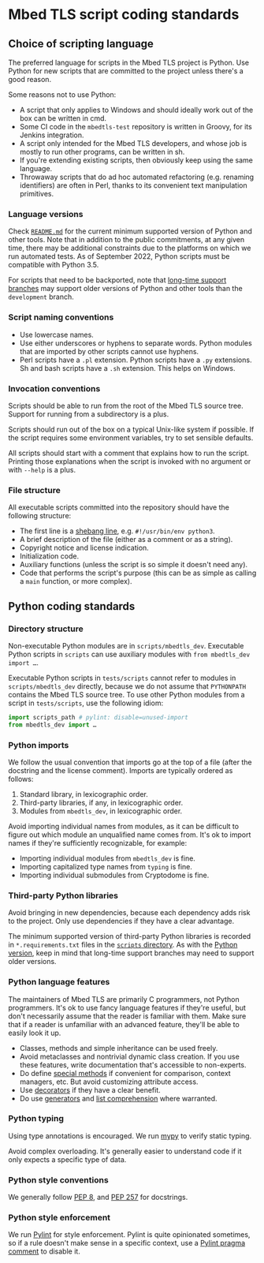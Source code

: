 # Mbed TLS script coding standards

## Choice of scripting language

The preferred language for scripts in the Mbed TLS project is Python. Use Python for new scripts that are committed to the project unless there's a good reason.

Some reasons not to use Python:

* A script that only applies to Windows and should ideally work out of the box can be written in cmd.
* Some CI code in the `mbedtls-test` repository is written in Groovy, for its Jenkins integration.
* A script only intended for the Mbed TLS developers, and whose job is mostly to run other programs, can be written in sh.
* If you're extending existing scripts, then obviously keep using the same language.
* Throwaway scripts that do ad hoc automated refactoring (e.g. renaming identifiers) are often in Perl, thanks to its convenient text manipulation primitives.

### Language versions

Check [`README.md`](https://github.com/Mbed-TLS/mbedtls/blob/development/README.md#tool-versions) for the current minimum supported version of Python and other tools. Note that in addition to the public commitments, at any given time, there may be additional constraints due to the platforms on which we run automated tests. As of September 2022, Python scripts must be compatible with Python 3.5.

For scripts that need to be backported, note that [long-time support branches](https://github.com/Mbed-TLS/mbedtls/blob/development/BRANCHES.md#long-time-support-branches) may support older versions of Python and other tools than the `development` branch.

### Script naming conventions

* Use lowercase names.
* Use either underscores or hyphens to separate words. Python modules that are imported by other scripts cannot use hyphens.
* Perl scripts have a `.pl` extension. Python scripts have a `.py` extensions. Sh and bash scripts have a `.sh` extension. This helps on Windows.

### Invocation conventions

Scripts should be able to run from the root of the Mbed TLS source tree. Support for running from a subdirectory is a plus.

Scripts should run out of the box on a typical Unix-like system if possible. If the script requires some environment variables, try to set sensible defaults.

All scripts should start with a comment that explains how to run the script. Printing those explanations when the script is invoked with no argument or with `--help` is a plus.

### File structure

All executable scripts committed into the repository should have the following structure:

* The first line is a [shebang line](https://en.wikipedia.org/wiki/Shebang_(Unix)), e.g. `#!/usr/bin/env python3`.
* A brief description of the file (either as a comment or as a string).
* Copyright notice and license indication.
* Initialization code.
* Auxiliary functions (unless the script is so simple it doesn't need any).
* Code that performs the script's purpose (this can be as simple as calling a `main` function, or more complex).

## Python coding standards

### Directory structure

Non-executable Python modules are in `scripts/mbedtls_dev`.
Executable Python scripts in `scripts` can use auxiliary modules with `from mbedtls_dev import …`.

Executable Python scripts in `tests/scripts` cannot refer to modules in `scripts/mbedtls_dev` directly, because we do not assume that `PYTHONPATH` contains the Mbed TLS source tree. To use other Python modules from a script in `tests/scripts`, use the following idiom:

```python
import scripts_path # pylint: disable=unused-import
from mbedtls_dev import …
```

### Python imports

We follow the usual convention that imports go at the top of a file (after the docstring and the license comment). Imports are typically ordered as follows:

1. Standard library, in lexicographic order.
2. Third-party libraries, if any, in lexicographic order.
3. Modules from `mbedtls_dev`, in lexicographic order.

Avoid importing individual names from modules, as it can be difficult to figure out which module an unqualified name comes from. It's ok to import names if they're sufficiently recognizable, for example:

* Importing individual modules from `mbedtls_dev` is fine.
* Importing capitalized type names from `typing` is fine.
* Importing individual submodules from Cryptodome is fine.

### Third-party Python libraries

Avoid bringing in new dependencies, because each dependency adds risk to the project. Only use dependencies if they have a clear advantage.

The minimum supported version of third-party Python libraries is recorded in `*.requirements.txt` files in the [`scripts` directory](https://github.com/Mbed-TLS/mbedtls/tree/development/scripts). As with the [Python version](#language-versions), keep in mind that long-time support branches may need to support older versions.

### Python language features

The maintainers of Mbed TLS are primarily C programmers, not Python programmers. It's ok to use fancy language features if they're useful, but don't necessarily assume that the reader is familiar with them. Make sure that if a reader is unfamiliar with an advanced feature, they'll be able to easily look it up.

* Classes, methods and simple inheritance can be used freely.
* Avoid metaclasses and nontrivial dynamic class creation. If you use these features, write documentation that's accessible to non-experts.
* Do define [special methods](https://docs.python.org/3/reference/datamodel.html#special-method-names) if convenient for comparison, context managers, etc. But avoid customizing attribute access.
* Use [decorators](https://docs.python.org/3/glossary.html#term-decorator) if they have a clear benefit.
* Do use [generators](https://docs.python.org/3/glossary.html#term-generator) and [list comprehension](https://docs.python.org/3/glossary.html#term-list-comprehension) where warranted.

### Python typing

Using type annotations is encouraged. We run [mypy](http://mypy-lang.org/) to verify static typing.

Avoid complex overloading. It's generally easier to understand code if it only expects a specific type of data.

### Python style conventions

We generally follow [PEP 8](https://peps.python.org/pep-0008/), and [PEP 257](https://peps.python.org/pep-0257/) for docstrings.

### Python style enforcement

We run [Pylint](https://pylint.pycqa.org/) for style enforcement. Pylint is quite opinionated sometimes, so if a rule doesn't make sense in a specific context, use a [Pylint pragma comment](https://pylint.pycqa.org/en/latest/user_guide/messages/message_control.html) to disable it.
